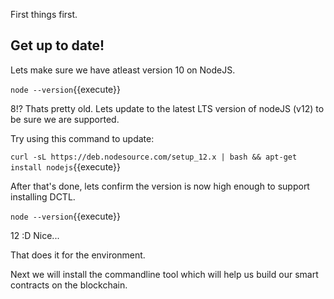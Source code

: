 First things first.

## Get up to date!

Lets make sure we have atleast version 10 on NodeJS.

`node --version`{{execute}}

8!? Thats pretty old. Lets update to the latest LTS version of nodeJS (v12) to be sure we are supported.

Try using this command to update:

`curl -sL https://deb.nodesource.com/setup_12.x | bash && apt-get install nodejs`{{execute}}


After that's done, lets confirm the version is now high enough to support installing DCTL.

`node --version`{{execute}}

12 :D Nice...


That does it for the environment.

Next we will install the commandline tool which will help us build our smart contracts on the blockchain.
